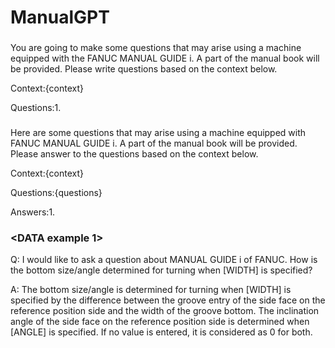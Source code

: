 # ManualGPT

### <Prompt1>
You are going to make some questions that may arise using a machine equipped with the FANUC MANUAL GUIDE i. A part of the manual book will be provided. Please write questions based on the context below.

Context:{context}

Questions:1.



### <Prompt2>
Here are some questions that may arise using a machine equipped with FANUC MANUAL GUIDE i. A part of the manual book will be provided. Please answer to the questions based on the context below.

Context:{context}

Questions:{questions}

Answers:1.



### <DATA example 1>

Q: 
I would like to ask a question about MANUAL GUIDE i of FANUC. How is the bottom size/angle determined for turning when [WIDTH] is specified?

A: 
The bottom size/angle is determined for turning when [WIDTH] is specified by the difference between the groove entry of the side face on the reference position side and the width of the groove bottom. The inclination angle of the side face on the reference position side is determined when [ANGLE] is specified. If no value is entered, it is considered as 0 for both.
